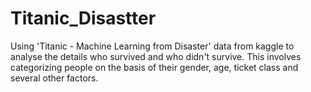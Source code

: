 # Titanic_Disastter
Using 'Titanic - Machine Learning from Disaster' data from kaggle to analyse the details who survived and who didn't survive. This involves categorizing people on the basis of their gender, age, ticket class and several other factors. 
